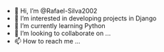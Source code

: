 - 👋 Hi, I’m @Rafael-Silva2002
- 👀 I’m interested in developing projects in Django
- 🌱 I’m currently learning Python
- 💞️ I’m looking to collaborate on ...
- 📫 How to reach me ...

<!---
Rafael-Silva2002/Rafael-Silva2002 is a ✨ special ✨ repository because its `README.md` (this file) appears on your GitHub profile.
You can click the Preview link to take a look at your changes.
--->
